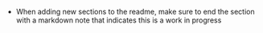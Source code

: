 * When adding new sections to the readme, make sure to end the section with a markdown note that indicates this is a work in progress

